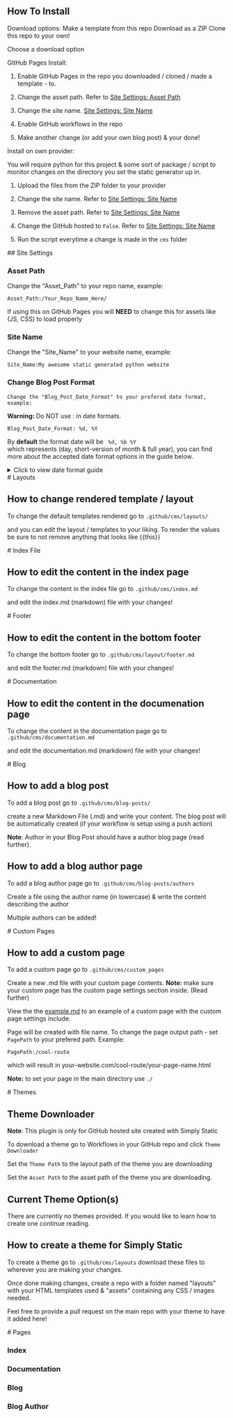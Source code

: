 <article>
<github-md>
  
# How To Install
  
  Download options:
  Make a template from this repo
  Download as a ZIP
  Clone this repo to your own!



Choose a download option  


GitHub Pages Install: 
  
1. Enable GitHub Pages in the repo you downloaded / cloned / made a template - to. 
  
2. Change the asset path. Refer to [Site Settings: Asset Path](#asset-path) 
  
3. Change the site name. [Site Settings: Site Name](#site-name)    
  
4. Enable GitHub workflows in the repo
  
5. Make another change (or add your own blog post) & your done!
  
  
Install on own provider:
  
You will require python for this project & some sort of package / script to monitor changes on the directory you set the static generator up in. 
  
 
1. Upload the files from the ZIP folder to your provider 
  
2. Change the site name. Refer to [Site Settings: Site Name](#site-name)   
  
3. Remove the asset path. Refer to [Site Settings: Site Name](#site-name)   
  
4. Change the GitHub hosted to <code>False</code>. Refer to [Site Settings: Site Name](#site-name)     
  
5. Run the script everytime a change is made in the <code>cms</code> folder
   
</github-md>
</article>
 
 
 
<article>
<github-md>
## Site Settings
  
### Asset Path
 
   Change the "Asset_Path" to your repo name, example:
  
  <code>Asset_Path:/Your_Repo_Name_Here/</code>
  
  If using this on GitHub Pages you will <b>NEED</b> to change this for assets like (JS, CSS) to load properly 
  
### Site Name

   Change the "Site_Name" to your website name, example:
  
  <code>Site_Name:My awesome static generated python website</code>
  
### Change Blog Post Format
  
  
    Change the "Blog_Post_Date_Format" to your prefered date format, example:
  
  
  **Warning:** Do NOT use : in date formats. 
  
  <code>Blog_Post_Date_Format: %d, %Y</code>
  
  By **default** the format date will be <code> %d, %b %Y </code> which represents (day, short-version of month & full year), you can find more about the accepted date format options in the guide below.
  
<details>
  
<summary>Click to view date format guide</summary>
    
    
<table cellpadding="0" cellspacing="0" border="0">
      <colgroup>
        <col id="directive">
        <col id="example">
        <col id="description">
      </colgroup>
      <thead>
        <tr>
          <th>Code</th>
          <th>Example</th>
          <th>Description</th>
        </tr>
      </thead>
      <tbody>
        <tr>
          <td><code>%a</code></td>
          <td><code>Sun</code></td>
          <td>Weekday as locale’s abbreviated name.</td>
        </tr>
        <tr>
          <td><code>%A</code></td>
          <td><code>Sunday</code></td>
          <td>Weekday as locale’s full name.</td>
        </tr>
        <tr>
          <td><code>%w</code></td>
          <td><code>0</code></td>
          <td>Weekday as a decimal number, where 0 is Sunday and 6 is Saturday.</td>
        </tr>
        <tr>
          <td><code>%d</code></td>
          <td><code>08</code></td>
          <td>Day of the month as a zero-padded decimal number.</td>
        </tr>
        <tr>
          <td><code>%-d</code></td>
          <td><code>8</code></td>
          <td>Day of the month as a  decimal number. (Platform specific)</td>
        </tr>
        <tr>
          <td><code>%b</code></td>
          <td><code>Sep</code></td>
          <td>Month as locale’s abbreviated name.</td>
        </tr>
        <tr>
          <td><code>%B</code></td>
          <td><code>September</code></td>
          <td>Month as locale’s full name.</td>
        </tr>
        <tr>
          <td><code>%m</code></td>
          <td><code>09</code></td>
          <td>Month as a zero-padded decimal number.</td>
        </tr>
        <tr>
          <td><code>%-m</code></td>
          <td><code>9</code></td>
          <td>Month as a  decimal number. (Platform specific)</td>
        </tr>
        <tr>
          <td><code>%y</code></td>
          <td><code>13</code></td>
          <td>Year without century as a zero-padded decimal number.</td>
        </tr>
        <tr>
          <td><code>%Y</code></td>
          <td><code>2013</code></td>
          <td>Year with century as a decimal number.</td>
        </tr>
        <tr>
          <td><code>%H</code></td>
          <td><code>07</code></td>
          <td>Hour (24-hour clock) as a zero-padded decimal number.</td>
        </tr>
        <tr>
          <td><code>%-H</code></td>
          <td><code>7</code></td>
          <td>Hour (24-hour clock) as a  decimal number. (Platform specific)</td>
        </tr>
        <tr>
          <td><code>%I</code></td>
          <td><code>07</code></td>
          <td>Hour (12-hour clock) as a zero-padded decimal number.</td>
        </tr>
        <tr>
          <td><code>%-I</code></td>
          <td><code>7</code></td>
          <td>Hour (12-hour clock) as a  decimal number. (Platform specific)</td>
        </tr>
        <tr>
          <td><code>%p</code></td>
          <td><code>AM</code></td>
          <td>Locale’s equivalent of either AM or PM.</td>
        </tr>
        <tr>
          <td><code>%M</code></td>
          <td><code>06</code></td>
          <td>Minute as a zero-padded decimal number.</td>
        </tr>
        <tr>
          <td><code>%-M</code></td>
          <td><code>6</code></td>
          <td>Minute as a  decimal number. (Platform specific)</td>
        </tr>
        <tr>
          <td><code>%S</code></td>
          <td><code>05</code></td>
          <td>Second as a zero-padded decimal number.</td>
        </tr>
        <tr>
          <td><code>%-S</code></td>
          <td><code>5</code></td>
          <td>Second as a  decimal number. (Platform specific)</td>
        </tr>
        <tr>
          <td><code>%f</code></td>
          <td><code>000000</code></td>
          <td>Microsecond as a decimal number, zero-padded on the left.</td>
        </tr>
        <tr>
          <td><code>%z</code></td>
          <td><code>+0000</code></td>
          <td>UTC offset in the form ±HHMM[SS[.ffffff]] (empty string if the object is naive).</td>
        </tr>
        <tr>
          <td><code>%Z</code></td>
          <td><code>UTC</code></td>
          <td>Time zone name (empty string if the object is naive).</td>
        </tr>
        <tr>
          <td><code>%j</code></td>
          <td><code>251</code></td>
          <td>Day of the year as a zero-padded decimal number.</td>
        </tr>
        <tr>
          <td><code>%-j</code></td>
          <td><code>251</code></td>
          <td>Day of the year as a  decimal number. (Platform specific)</td>
        </tr>
        <tr>
          <td><code>%U</code></td>
          <td><code>36</code></td>
          <td>Week number of the year (Sunday as the first day of the week) as a zero padded decimal number. All days in a new year preceding the first Sunday are considered to be in week 0.</td>
        </tr>
        <tr>
          <td><code>%W</code></td>
          <td><code>35</code></td>
          <td>Week number of the year (Monday as the first day of the week) as a decimal number. All days in a new year preceding the first Monday are considered to be in week 0.</td>
        </tr>
        <tr>
          <td><code>%c</code></td>
          <td><code>Sun Sep  8 07:06:05 2013</code></td>
          <td>Locale’s appropriate date and time representation.</td>
        </tr>
        <tr>
          <td><code>%x</code></td>
          <td><code>09/08/13</code></td>
          <td>Locale’s appropriate date representation.</td>
        </tr>
        <tr>
          <td><code>%X</code></td>
          <td><code>07:06:05</code></td>
          <td>Locale’s appropriate time representation.</td>
        </tr>
        <tr>
          <td><code>%%</code></td>
          <td><code>%</code></td>
          <td>A literal '%' character.</td>
        </tr>
      </tbody>
    </table>
    
    
</details>
    
    
  
  
  
</github-md>
</article>






<article>
<github-md>
# Layouts

## How to change rendered template / layout
  
  To change the default templates rendered  go to <code>.github/cms/layouts/</code>
 
  and you can edit the layout / templates to your liking. To render the values be sure to not remove anything that looks like {{this}}
  
</github-md>
</article>
  


<article>
<github-md>
# Index File

## How to edit the content in the index page
  
  To change the content in the index file  go to <code>.github/cms/index.md</code>
  
  and edit the index.md (markdown) file with your changes!
 
  
</github-md>
</article>
  








<article>
<github-md>
# Footer
   
## How to edit the content in the bottom footer
  
   To change the bottom footer go to <code>.github/cms/layout/footer.md</code>
  
  
  
  and edit the footer.md (markdown) file with your changes!
 
  
</github-md>
</article>
  



<article>
<github-md>
# Documentation

## How to edit the content in the documenation page
  
  To change the content in the documentation page  go to <code>.github/cms/documentation.md</code>
  
  and edit the documentation.md (markdown) file with your changes!
 
  
</github-md>
</article>
  









<article>
<github-md>
# Blog

## How to add a blog post
  
  To add a blog post go to <code>.github/cms/blog-posts/</code>
  
  create a new Markdown File (.md) and write your content. The blog post will be automatically created (if your workflow is setup using a push action)
  
  <b>Note</b>: Author in your Blog Post should have a author blog page (read further).
  
## How to add a blog author page
  
  To add a blog author page go to <code>.github/cms/blog-posts/authors</code>
  
  Create a file using the author name (in lowercase) & write the content describing the author
  
  Multiple authors can be added! 
  
  
</github-md>
</article>
  
 
 
 
 <artice>
 <github-md>
 # Custom Pages
   
 ## How to add a custom page
   
   To add a custom page go to <code>.github/cms/custom_pages</code>
   
   Create a new .md file with your custom page contents. **Note:** make sure your custom page has the custom page settings section inside. (Read further)
   
   View the the [example.md](https://github.com/MarketingPipeline/.github/) to an example of a custom page with the custom page settings include. 
   
   Page will be created with file name. To change the page output path - set <code>PagePath</code> to your prefered path. Example:
   
   
   <code>PagePath:/cool-route</code>
   
   
   which will result in your-website.com/cool-route/your-page-name.html
   
   
   **Note:** to set your page in the main directory use <code>./</code>
   
  
  
</github-md>
</article>
  

<article>
<github-md>
# Themes

## Theme Downloader
  
  <b>Note</b>: This plugin is only for GitHub hosted site created with Simply Static
  
  To download a theme go to Workflows in your GitHub repo and click <code>Theme Downloader</code>
  
  Set the <code>Theme Path</code> to the layout path of the theme you are downloading 
  
  Set the <code>Asset Path</code> to the asset path of the theme you are downloading. 
  
  
## Current Theme Option(s)

There are currently no themes provided. If you would like to learn how to create one continue reading.



## How to create a theme for Simply Static

To create a theme go to <code>.github/cms/layouts</code> download these files to wherever you are making your changes.


Once done making changes, create a repo with a folder named "layouts" with your HTML templates used & "assets" containing any CSS / images needed.

Feel free to provide a pull request on the main repo with your theme to have it added here!
  
  
</github-md>
</article>
  
 
 



 
<article>
<github-md>
# Pages

### Index  
  
### Documentation
  
### Blog
  
### Blog Author  

  
  
</github-md>
</article>
 



